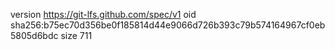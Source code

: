 version https://git-lfs.github.com/spec/v1
oid sha256:b75ec70d356be0f185814d44e9066d726b393c79b574164967cf0eb5805d6bdc
size 711
